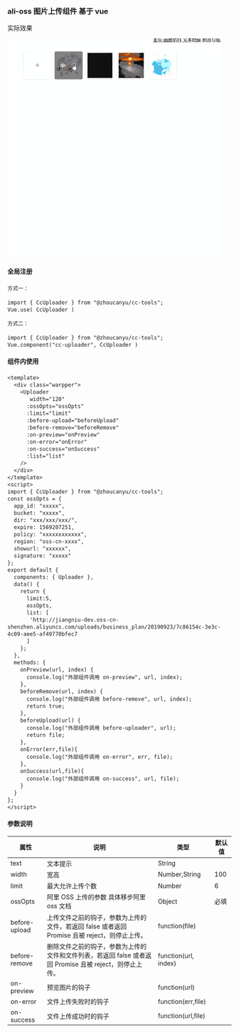 ### ali-oss 图片上传组件 基于 vue

实际效果

![image](https://github.com/z253573760/cc-tools/blob/master/src/assets/load/gifhome_480x490_25s.gif?raw=true)

#### 全局注册

```
方式一：

import { CcUploader } from "@zhoucanyu/cc-tools";
Vue.use( CcUploader )

```

```
方式二：

import { CcUploader } from "@zhoucanyu/cc-tools";
Vue.component("cc-uploader", CcUploader )

```

#### 组件内使用

```
<template>
  <div class="warpper">
    <Uploader
       width="120"
      :ossOpts="ossOpts"
      :limit="limit"
      :before-upload="beforeUpload"
      :before-remove="beforeRemove"
      :on-preview="onPreview"
      :on-error="onError"
      :on-success="onSuccess"
      :list="list"
    />
  </div>
</template>
<script>
import { CcUploader } from "@zhoucanyu/cc-tools";
const ossOpts = {
  app_id: "xxxxx",
  bucket: "xxxxx",
  dir: "xxx/xxx/xxx/",
  expire: 1569207251,
  policy: "xxxxxxxxxxxx",
  region: "oss-cn-xxxx",
  showurl: "xxxxxx",
  signature: "xxxxx"
};
export default {
  components: { Uploader },
  data() {
    return {
      limit:5,
      ossOpts,
      list: [
       'http://jiangniu-dev.oss-cn-shenzhen.aliyuncs.com/uploads/business_plan/20190923/7c86154c-3e3c-4c09-aee5-af49770bfec7
      ]
    };
  },
  methods: {
    onPreview(url, index) {
      console.log("外部组件调用 on-preview", url, index);
    },
    beforeRemove(url, index) {
      console.log("外部组件调用 before-remove", url, index);
      return true;
    },
    beforeUpload(url) {
      console.log("外部组件调用 before-uploader", url);
      return file;
    },
    onError(err,file){
      console.log("外部组件调用 on-error", err, file);
    },
    onSuccess(url,file){
      console.log("外部组件调用 on-success", url, file);
    }
  }
};
</script>
```

#### 参数说明

| 属性          | 说明                                                                                                    | 类型                 | 默认值 |
| ------------- | ------------------------------------------------------------------------------------------------------- | -------------------- | ------ |
| text          | 文本提示                                                                                                | String               |        |
| width         | 宽高                                                                                                    | Number,String        | 100    |
| limit         | 最大允许上传个数                                                                                        | Number               | 6      |
| ossOpts       | 阿里 OSS 上传的参数 具体移步阿里 oss 文档                                                               | Object               | 必填   |
| before-upload | 上传文件之前的钩子，参数为上传的文件，若返回 false 或者返回 Promise 且被 reject，则停止上传。           | function(file)       |        |
| before-remove | 删除文件之前的钩子，参数为上传的文件和文件列表，若返回 false 或者返回 Promise 且被 reject，则停止上传。 | function(url, index) |        |
| on-preview    | 预览图片的钩子                                                                                          | function(url)        |        |
| on-error      | 文件上传失败时的钩子                                                                                    | function(err,file)   |        |
| on-success    | 文件上传成功时的钩子                                                                                    | function(url,file)   |        |
